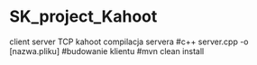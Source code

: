 # SK_project_Kahoot
client server TCP kahoot
compilacja servera 
#c++ server.cpp -o [nazwa.pliku]
#budowanie klientu
#mvn clean install
